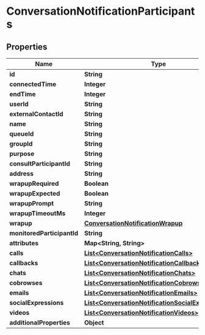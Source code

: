 
# ConversationNotificationParticipants

## Properties
Name | Type | Description | Notes
------------ | ------------- | ------------- | -------------
**id** | **String** |  |  [optional]
**connectedTime** | **Integer** |  |  [optional]
**endTime** | **Integer** |  |  [optional]
**userId** | **String** |  |  [optional]
**externalContactId** | **String** |  |  [optional]
**name** | **String** |  |  [optional]
**queueId** | **String** |  |  [optional]
**groupId** | **String** |  |  [optional]
**purpose** | **String** |  |  [optional]
**consultParticipantId** | **String** |  |  [optional]
**address** | **String** |  |  [optional]
**wrapupRequired** | **Boolean** |  |  [optional]
**wrapupExpected** | **Boolean** |  |  [optional]
**wrapupPrompt** | **String** |  |  [optional]
**wrapupTimeoutMs** | **Integer** |  |  [optional]
**wrapup** | [**ConversationNotificationWrapup**](ConversationNotificationWrapup.md) |  |  [optional]
**monitoredParticipantId** | **String** |  |  [optional]
**attributes** | **Map&lt;String, String&gt;** |  |  [optional]
**calls** | [**List&lt;ConversationNotificationCalls&gt;**](ConversationNotificationCalls.md) |  |  [optional]
**callbacks** | [**List&lt;ConversationNotificationCallbacks&gt;**](ConversationNotificationCallbacks.md) |  |  [optional]
**chats** | [**List&lt;ConversationNotificationChats&gt;**](ConversationNotificationChats.md) |  |  [optional]
**cobrowses** | [**List&lt;ConversationNotificationCobrowses&gt;**](ConversationNotificationCobrowses.md) |  |  [optional]
**emails** | [**List&lt;ConversationNotificationEmails&gt;**](ConversationNotificationEmails.md) |  |  [optional]
**socialExpressions** | [**List&lt;ConversationNotificationSocialExpressions&gt;**](ConversationNotificationSocialExpressions.md) |  |  [optional]
**videos** | [**List&lt;ConversationNotificationVideos&gt;**](ConversationNotificationVideos.md) |  |  [optional]
**additionalProperties** | **Object** |  |  [optional]



